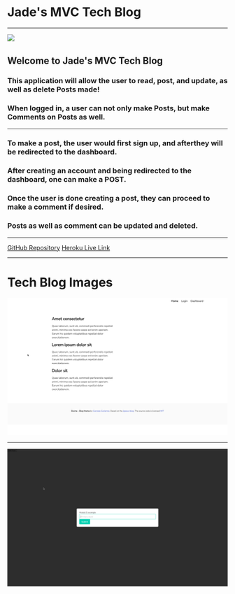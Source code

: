 # Jade's MVC Tech Blog
----
![](https://camo.githubusercontent.com/c652dbcdb4bc224b3e4d7bd673bdbf698c6681a7503057b555e88f47eb523af5/68747470733a2f2f696d672e736869656c64732e696f2f62616467652f4c6963656e73652d4d49542d79656c6c6f77677265656e)

## Welcome to Jade's MVC Tech Blog

### This application will allow the user to read, post, and update, as well as delete Posts made!

### When logged in, a user can not only make Posts, but make Comments on Posts as well. 

---

### To make a post, the user would first sign up, and afterthey will be redirected to the dashboard.

### After creating an account and being redirected to the dashboard, one can make a POST.

### Once the user is done creating a post, they can proceed to make a comment if desired.

### Posts as well as comment can be updated and deleted.

----
[GitHub Repository](https://github.com/jadehuynh/mvc-techblog-app)
[Heroku Live Link](https://radiant-oasis-61106.herokuapp.com/)


----

# Tech Blog Images

![Homepage](./public/images/Screen%20Shot%202022-05-13%20at%203.10.04%20PM.png)

----


![Modal for a Post](./public/images/Screen%20Shot%202022-05-13%20at%203.09.43%20PM.png)
